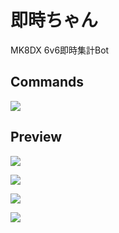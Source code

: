 # 即時ちゃん
MK8DX 6v6即時集計Bot

## Commands
![](https://i.imgur.com/wb0qlxO.png)

## Preview
![](https://i.imgur.com/RT3dvrE.png)

![](https://i.imgur.com/yUPo64b.png)

![](https://i.imgur.com/BulRa4b.png)

![](https://i.imgur.com/Kv7s0gp.png)
